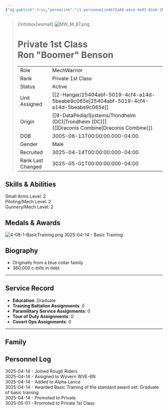 ```yaml
---
{"dg-publish":true,"permalink":"/1-personnel/e4b72a88-a4ce-4e93-81eb-2bcd0808e5df/"}
---
```



> [!infobox|wsmall]
> ![MW_M_87.png](/img/user/z_Assets/People/Male/MechWarrior/MW_M_87.png)
> # Private 1st Class<br>Ron "Boomer" Benson
> | | |
> | - | - |
> | Role | MechWarrior |
> | Rank | Private 1st Class |
> | Status | Active |
> | Unit Assigned | [[2-Hangar/25404abf-5019-4cf4-a14d-5beabe9c065e\|25404abf-5019-4cf4-a14d-5beabe9c065e]]
> | Origin | [[9-DataPedia/Systems/Trondheim (DC)\|Trondheim (DC)]]<br>([[Draconis Combine\|Draconis Combine]]) |
> | DOB | 3005-08-13T00:00:00.000-04:00 |
> | Gender | Male |
> | Recruited | 3025-04-14T00:00:00.000-04:00 |
> | Rank Last Changed | 3025-05-01T00:00:00.000-04:00 |

## Skills & Abilities
Small Arms Level: 2<br>Piloting/Mech Level: 2<br>Gunnery/Mech Level: 2<br>



## Medals & Awards

![4-08-1-BasicTraining.png](/img/user/z_Assets/Awards/ribbons/4-08-1-BasicTraining.png) 3025-04-14 - Basic Training

## Biography
- Originally from a blue collar family
- 360,000 c-bills in debt
---
## Service Record
- **Education**: Graduate
- **Training Battalion Assignments**: 0
- **Paramilitary Service Assignments**: 0
- **Tour of Duty Assignments**: 0
- **Covert Ops Assignments**: 0
---

## Family



## Personnel Log
3025-04-14 - Joined Rough Riders<br>3025-04-14 - Assigned to Wyvern WVE-6N<br>3025-04-14 - Added to Alpha Lance<br>3025-04-14 - Awarded Basic Training of the standard award set: Graduate of basic training.<br>3025-04-14 - Promoted to Private<br>3025-05-01 - Promoted to Private 1st Class<br>
